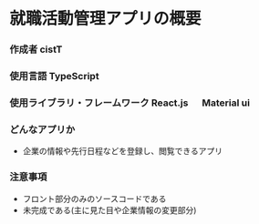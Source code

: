 # 就職活動管理アプリの概要

### 作成者 cistT

### 使用言語 TypeScript

### 使用ライブラリ・フレームワーク React.js 　 Material ui

### どんなアプリか

- 企業の情報や先行日程などを登録し、閲覧できるアプリ

### 注意事項

- フロント部分のみのソースコードである
- 未完成である(主に見た目や企業情報の変更部分)
